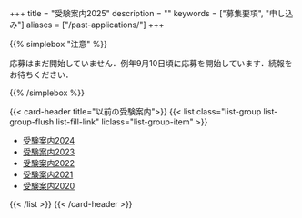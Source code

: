 +++
title = "受験案内2025"
description = ""
keywords = ["募集要項", "申し込み"]
aliases = ["/past-applications/"]
+++

{{% simplebox "注意" %}}

応募はまだ開始していません．例年9月10日頃に応募を開始しています．続報をお待ちください．

{{% /simplebox %}}

{{< card-header title="以前の受験案内">}}
{{< list class="list-group list-group-flush list-fill-link" liclass="list-group-item" >}}

- [受験案内2024](/past-applications/2024/)
- [受験案内2023](/past-applications/2023/)
- [受験案内2022](/past-applications/2022/)
- [受験案内2021](/past-applications/2021/)
- [受験案内2020](/past-applications/2020)

{{< /list >}}
{{< /card-header >}}
